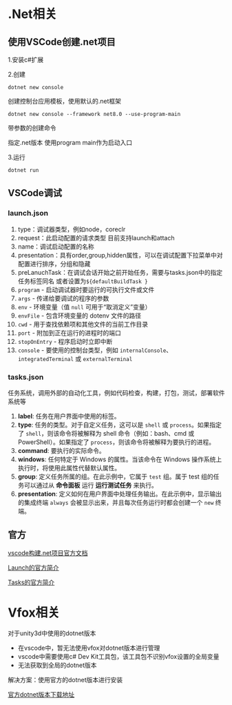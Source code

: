 # .Net相关

## 使用VSCode创建.net项目

1.安装c#扩展

2.创建

```
dotnet new console
```

创建控制台应用模板，使用默认的.net框架

```
dotnet new console --framework net8.0 --use-program-main
```

带参数的创建命令

指定.net版本 使用program main作为启动入口

3.运行

```
dotnet run
```

## VSCode调试

### launch.json

1.  type：调试器类型，例如node，coreclr
2.  request：此启动配置的请求类型 目前支持launch和attach
3.  name：调试启动配置的名称
4.  presentation：具有order,group,hidden属性，可以在调试配置下拉菜单中对配置进行排序，分组和隐藏
5.  preLanuchTask：在调试会话开始之前开始任务，需要与tasks.json中的指定任务标签同名 或者设置为`${defaultBuildTask }`
6.  `program` - 启动调试器时要运行的可执行文件或文件
7.  `args` - 传递给要调试的程序的参数
8.  `env` - 环境变量（值 `null` 可用于“取消定义”变量）
9.  `envFile` - 包含环境变量的 dotenv 文件的路径
10.  `cwd` - 用于查找依赖项和其他文件的当前工作目录
11.  `port` - 附加到正在运行的进程时的端口
12.  `stopOnEntry` - 程序启动时立即中断
13.  `console` - 要使用的控制台类型，例如 `internalConsole`、`integratedTerminal` 或 `externalTerminal`



### tasks.json

任务系统，调用外部的自动化工具，例如代码检查，构建，打包，测试，部署软件系统等

1. **label**: 任务在用户界面中使用的标签。
2. **type**: 任务的类型。对于自定义任务，这可以是 `shell` 或 `process`。如果指定了 `shell`，则该命令将被解释为 shell 命令（例如：bash、cmd 或 PowerShell）。如果指定了 `process`，则该命令将被解释为要执行的进程。
3. **command**: 要执行的实际命令。
4. **windows**: 任何特定于 Windows 的属性。当该命令在 Windows 操作系统上执行时，将使用此属性代替默认属性。
5. **group**: 定义任务所属的组。在此示例中，它属于 `test` 组。属于 test 组的任务可以通过从 **命令面板** 运行 **运行测试任务** 来执行。
6. **presentation**: 定义如何在用户界面中处理任务输出。在此示例中，显示输出的集成终端 `always` 会被显示出来，并且每次任务运行时都会创建一个 `new` 终端。

## 官方

[vscode构建.net项目官方文档](https://learn.microsoft.com/zh-cn/dotnet/core/tutorials/with-visual-studio-code?pivots=dotnet-8-0)

[Launch的官方简介](https://vscode.js.cn/docs/editor/debugging)

[Tasks的官方简介](https://vscode.js.cn/docs/editor/tasks)



# Vfox相关

对于unity3d中使用的dotnet版本

- 在vscode中，暂无法使用vfox对dotnet版本进行管理
- vscode中需要使用c# Dev Kit工具包，该工具包不识别vfox设置的全局变量
- 无法获取到全局的dotnet版本

解决方案：使用官方的dotnet版本进行安装

[官方dotnet版本下载地址](https://dotnet.microsoft.com/zh-cn/download/dotnet/thank-you/sdk-8.0.404-windows-x64-installer)